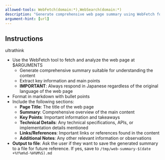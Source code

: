 ```yaml
---
allowed-tools: WebFetch(domain:*),WebSearch(domain:*)
description: "Generate comprehensive web page summary using WebFetch for specified URL"
argument-hint: [url]
---
```

## Instructions
ultrathink

- Use the WebFetch tool to fetch and analyze the web page at $ARGUMENTS
  - Generate comprehensive summary suitable for understanding the content
  - Extract key information and main points
  - **IMPORTANT**: Always respond in Japanese regardless of the original language of the web page
- Format in markdown with bullet points
- Include the following sections:
  - **Page Title**: The title of the web page
  - **Summary**: Comprehensive overview of the main content
  - **Key Points**: Important information and takeaways
  - **Technical Details**: Any technical specifications, APIs, or implementation details mentioned
  - **Links/References**: Important links or references found in the content
  - **Additional Notes**: Any other relevant information or observations
- **Output to file**: Ask the user if they want to save the generated summary to a file for future reference. If yes, save to `/tmp/web-summary-$(date +%Y%m%d-%H%M%S).md`
